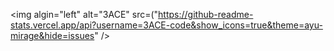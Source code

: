 <img algin="left" alt="3ACE" src=("https://github-readme-stats.vercel.app/api?username=3ACE-code&show_icons=true&theme=ayu-mirage&hide=issues" />
